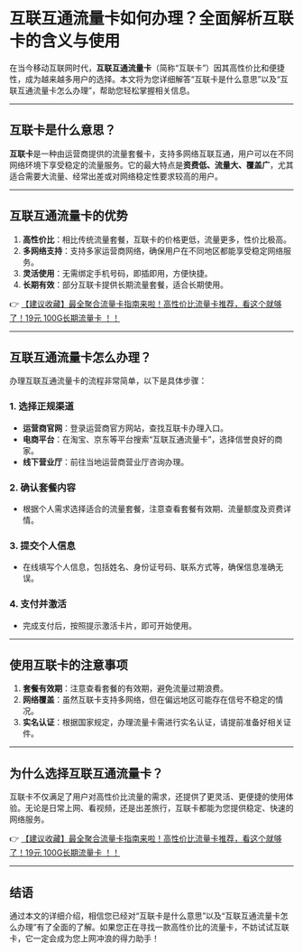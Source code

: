 # 互联互通流量卡如何办理？全面解析互联卡的含义与使用

在当今移动互联网时代，**互联互通流量卡**（简称“互联卡”）因其高性价比和便捷性，成为越来越多用户的选择。本文将为您详细解答“互联卡是什么意思”以及“互联互通流量卡怎么办理”，帮助您轻松掌握相关信息。

---

## 互联卡是什么意思？

**互联卡**是一种由运营商提供的流量套餐卡，支持多网络互联互通，用户可以在不同网络环境下享受稳定的流量服务。它的最大特点是**资费低、流量大、覆盖广**，尤其适合需要大流量、经常出差或对网络稳定性要求较高的用户。

---

## 互联互通流量卡的优势

1. **高性价比**：相比传统流量套餐，互联卡的价格更低，流量更多，性价比极高。
2. **多网络支持**：支持多家运营商网络，确保用户在不同地区都能享受稳定网络服务。
3. **灵活使用**：无需绑定手机号码，即插即用，方便快捷。
4. **长期有效**：部分互联卡提供长期流量套餐，适合长期使用。

👉 [【建议收藏】最全聚合流量卡指南来啦！高性价比流量卡推荐，看这个就够了！19元 100G长期流量卡 ！！](https://bit.ly/Liuliangka)

---

## 互联互通流量卡怎么办理？

办理互联互通流量卡的流程非常简单，以下是具体步骤：

### 1. 选择正规渠道
- **运营商官网**：登录运营商官方网站，查找互联卡办理入口。
- **电商平台**：在淘宝、京东等平台搜索“互联互通流量卡”，选择信誉良好的商家。
- **线下营业厅**：前往当地运营商营业厅咨询办理。

### 2. 确认套餐内容
- 根据个人需求选择适合的流量套餐，注意查看套餐有效期、流量额度及资费详情。

### 3. 提交个人信息
- 在线填写个人信息，包括姓名、身份证号码、联系方式等，确保信息准确无误。

### 4. 支付并激活
- 完成支付后，按照提示激活卡片，即可开始使用。

---

## 使用互联卡的注意事项

1. **套餐有效期**：注意查看套餐的有效期，避免流量过期浪费。
2. **网络覆盖**：虽然互联卡支持多网络，但在偏远地区可能存在信号不稳定的情况。
3. **实名认证**：根据国家规定，办理流量卡需进行实名认证，请提前准备好相关证件。

---

## 为什么选择互联互通流量卡？

互联卡不仅满足了用户对高性价比流量的需求，还提供了更灵活、更便捷的使用体验。无论是日常上网、看视频，还是出差旅行，互联卡都能为您提供稳定、快速的网络服务。

👉 [【建议收藏】最全聚合流量卡指南来啦！高性价比流量卡推荐，看这个就够了！19元 100G长期流量卡 ！！](https://bit.ly/Liuliangka)

---

## 结语

通过本文的详细介绍，相信您已经对“互联卡是什么意思”以及“互联互通流量卡怎么办理”有了全面的了解。如果您正在寻找一款高性价比的流量卡，不妨试试互联卡，它一定会成为您上网冲浪的得力助手！